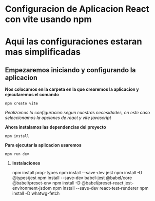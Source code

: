 # Configuracion de Aplicacion React con vite usando npm

# Aqui las configuraciones estaran mas simplificadas 

## Empezaremos iniciando y configurando la aplicacion

**Nos colocamos en la carpeta en la que crearemos la aplicacion y ejecutaremos el comando**

    npm create vite

*Realizamos la configuracion segun nuestras necesidades, en este caso seleccionamos la opciones de react y vite javascript*

**Ahora instalamos las dependencias del proyecto**

    npm install

**Para ejecutar la aplicacion usaremos**

    npm run dev


1. **Instalaciones**


    npm install prop-types 
    npm install --save-dev jest
    npm install -D @types/jest
    npm install --save-dev babel-jest @babel/core @babel/preset-env
    npm install -D @babel/preset-react jest-environment-jsdom
    npm install --save-dev react-test-renderer
    npm install -D whatwg-fetch



